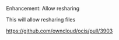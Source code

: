 Enhancement: Allow resharing

This will allow resharing files

https://github.com/owncloud/ocis/pull/3903
